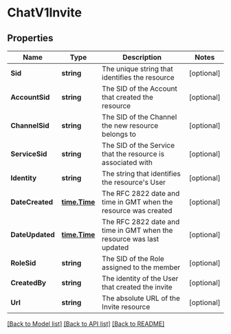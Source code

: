# ChatV1Invite

## Properties

Name | Type | Description | Notes
------------ | ------------- | ------------- | -------------
**Sid** | **string** | The unique string that identifies the resource |[optional] 
**AccountSid** | **string** | The SID of the Account that created the resource |[optional] 
**ChannelSid** | **string** | The SID of the Channel the new resource belongs to |[optional] 
**ServiceSid** | **string** | The SID of the Service that the resource is associated with |[optional] 
**Identity** | **string** | The string that identifies the resource's User |[optional] 
**DateCreated** | [**time.Time**](time.Time.md) | The RFC 2822 date and time in GMT when the resource was created |[optional] 
**DateUpdated** | [**time.Time**](time.Time.md) | The RFC 2822 date and time in GMT when the resource was last updated |[optional] 
**RoleSid** | **string** | The SID of the Role assigned to the member |[optional] 
**CreatedBy** | **string** | The identity of the User that created the invite |[optional] 
**Url** | **string** | The absolute URL of the Invite resource |[optional] 

[[Back to Model list]](../README.md#documentation-for-models) [[Back to API list]](../README.md#documentation-for-api-endpoints) [[Back to README]](../README.md)


